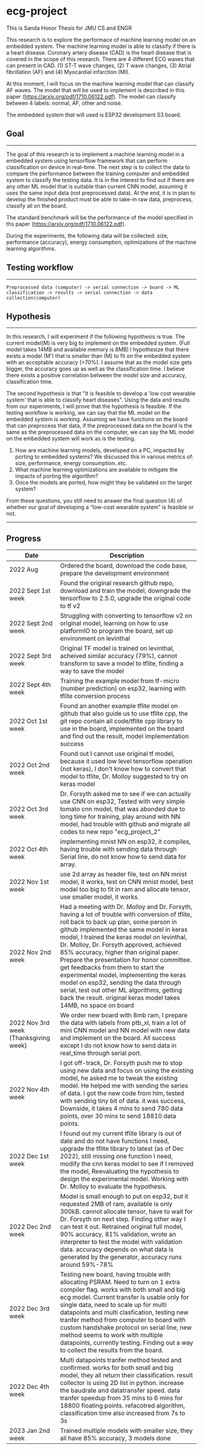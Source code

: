# ecg-project
This is Sanda Honor Thesis for JMU CS and ENGR

This research is to explore the performace of machine learning model on an embedded system. The machine learning model is able to classify if there is a heart disease. Coronary artery disease (CAD) is the heart disease that is covered in the scope of this research. There are 4 different ECG waves that can present in CAD. (1) ST-T wave changes, (2) T wave changes, (3) Atrial fibrillation (AF)  and (4) Myocardial infarction (MI). 

At this moment, I will focus on the machine learning model that can classify AF waves. The model that will be used to implement is described in this paper (https://arxiv.org/pdf/1710.06122.pdf). The model can classify between 4 labels: normal, AF, other and noise. 

The embedded system that will used is ESP32 development S3 board.


## Goal 
___

The goal of this research is to implement a machine learning model in a embedded system using tensorflow framework that can perform classification on device in real-time. The next step is to collect the data to compare the performance between the training computer and embedded system to classify the testing data. It is in the interest to find out if there are any other ML model that is suitable than current CNN model, assuming it uses the same input data (not preprocessed data). At the end, it is in plan to develop the finished product must be able to take-in raw data, preprocess, classify all on the board.

The standard benchmark will be the performance of the model specified in ths paper (https://arxiv.org/pdf/1710.06122.pdf). 

During the experiments, the following data will be collected: size, performance (accuracy), energy consumption, optimizations of the machine learning algorithms.

## Testing workflow
___

``` 
Preprocessed data (computer) -> serial connection -> board -> ML classification -> results -> serial connection -> data collection(computer)
```



## Hypothesis 
___

In this research, I will experiment if the following hypothesis is true. 
The current model(M) is very big to implement on the embedded system. (Full model takes 14MB and available memory is 8MB)
I hypothesize that there exists a model (M') that is smaller than (M) to fit on the embedded system with an acceptable accuracy (>70%). I assume that as the model size gets bigger, the accuracy goes up as well as the classification time. I believe there exists a positive correlation between the model size and accuracy, classification time. 

The second hypothesis is that "It is feasible to develop a 'low cost wearable system' that is able to classify heart diseases". Using the data and results from our experiments, I will prove that the hypothesis is feasible. If the testing workflow is working, we can say that the ML model on the embedded system is working. Assuming we have functions on the board that can preprocess that data, if the preprocessed data on the board is the same as the preprocessed data on the computer, we can say the ML model on the embedded system will work as is the testing. 




1) How are machine learning models, developed on a PC, impacted by porting to embedded systems? We discussed this in various metrics of: size, performance, energy consumption..etc.
2) What machine learning optimizations are available to mitigate the impacts of porting the algorithm?
3) Once the models are ported, how might they be validated on the target system?

From these questions, you still need to answer the final question (4) of whether our goal of developing a “low-cost wearable system” is feasible or not. 



___
## Progress

| Date | Description |
|------|------------ |
|2022 Aug| Ordered the board, download the code base, prepare the development environment|
|2022 Sept 1st week| Found the original research github repo, download and train the model, downgrade the tensorflow to 2.5.0, upgrade the original code to tf v2|
|2022 Sept 2nd week| Struggling with converting to tensorflow v2 on original model, learning on how to use platformIO to program the board, set up environment on levinthal|
|2022 Sept 3rd week| Original TF model is trained on levinthal, acheived similar accuracy (79%), cannot transform to save a model to tflite, finding a way to save the model|
|2022 Sept 4th week| Training the example model from tf-micro (number prediction) on esp32, learning with tflite conversion process
|2022 Oct 1st week| Found an another example tflite model on github that also guide us to use tflite cpp, the git repo contain all code/tflite cpp library to use in the board, implemented on the board and find out the result, model implementation success|
|2022 Oct 2nd week| Found out I cannot use original tf model, because it used low level tensorflow operation (not keras), I don't know how to convert that model to tflite, Dr. Molloy suggested to try on keras model |
|2022 Oct 3rd week| Dr. Forsyth asked me to see if we can actually use CNN on esp32, Tested with very simple tomato cnn model, that was abonded due to long time for training, play around with NN model, had trouble with github and migrate all codes to new repo "ecg_project_2"|
|2022 Oct 4th week| implementing mnist NN on esp32, it compiles, having trouble with sending data through Serial line, do not know how to send data for array.
|2022 Nov 1st week| use 2d array as header file, test on NN mnist model, it works, test on CNN mnist model, best model too big to fit in ram and allocate tensor, use smaller model, it works. |
|2022 Nov 2nd week| Had a meeting with Dr. Molloy and Dr. Forsyth, having a lot of trouble with conversion of tflite, roll back to back up plan, some person in github implemented the same model in keras model, I trained the keras model on levinthal, Dr. Molloy, Dr. Forsyth approved, achieved 85% accuracy, higher than original paper. Prepare the presentation for honor committee. get feedbacks from them to start the experimental model, implementing the keras model on esp32, sending the data through serial, test out other ML algorithms, getting back the result. original keras model takes 14MB, no space on board|
| 2022 Nov 3rd week (Thanksgiving week)| We order new board with 8mb ram, I prepare the data with labels from ptb_xl, train a lot of mini CNN model and NN model with new data and implement on the board. All success except I do not know how to send data in real_time through serial port. |
| 2022 Nov 4th week | I got off-track, Dr. Forsyth push me to stop using new data and focus on using the existing model, he asked me to tweak the existing model. He helped me with sending the series of data. I got the new code from him, tested with sending tiny bit of data. it was success, Downside, it takes 4 mins to send 780 data points, over 30 mins to send 18810 data points. |
|2022 Dec 1st week| I found out my current tflite library is out of date and do not have functions I need, upgrade the tflite library to latest (as of Dec 2022), still missing one function I need, modify the cnn keras model to see if I removed the model, Reevaluating the hypothesis to design the experimental model. Working with Dr. Molloy to evaluate the hypothesis. |
|2022 Dec 2nd week | Model is small enough to put on esp32, but it requested 2MB of ram, available is only 300kB. cannot allocate tensor, have to wait for Dr. Forsyth on next step. Finding other way I can test it out. Retrained original full model, 90% accuracy, 81% validation, wrote an interpreter to test the model with validation data. accuracy depends on what data is generated by the generator, accuracy runs around 59%-78%|
|2022 Dec 3rd week | Testing new board, having trouble with allocating PSRAM. Need to turn on 1 extra compiler flag. works with both small and big ecg model. Current transfer is usable only for single data, need to scale up for multi datapoints and multi clasfication, testing new tranfer method from computer to board with custom handshake protocol on serial line, new method seems to work with multiple datapoints, currently testing. Finding out a way to collect the results from the board.|
|2022 Dec 4th week |Multi datapoints tranfer method tested and confirmed. works for both small and big model, they all return their classification. result collector is using 2D list in python. increase the baudrate and datatransfer speed. data tranfer speedup from 35 mins to 6 mins for 18800 floating points. refacotred algorithm, classification time also increased from 7s to 3s|
|2023 Jan 2nd week| Trained multiple models with smaller size, they all have 85% accuracy, 3 models done|



